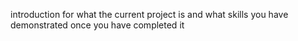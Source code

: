  introduction for what the current project is and what skills you have demonstrated once you have completed it
